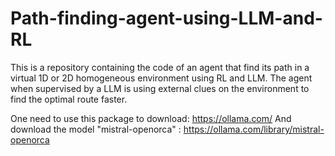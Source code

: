# Path-finding-agent-using-LLM-and-RL

This is a repository containing the code of an agent that find its path in a virtual 1D or 2D homogeneous environment using RL and LLM. 
The agent when supervised by a LLM is using external clues on the environment to find the optimal route faster.

One need to use this package to download: https://ollama.com/
And download the model "mistral-openorca" : https://ollama.com/library/mistral-openorca